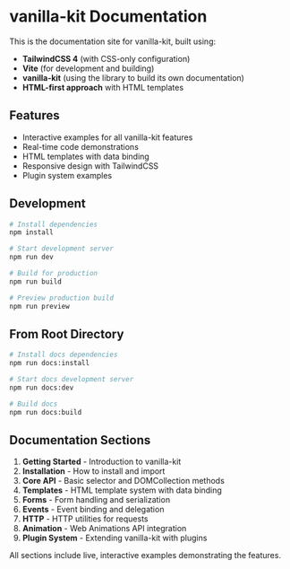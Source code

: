 # vanilla-kit Documentation

This is the documentation site for vanilla-kit, built using:

- **TailwindCSS 4** (with CSS-only configuration)
- **Vite** (for development and building)  
- **vanilla-kit** (using the library to build its own documentation)
- **HTML-first approach** with HTML templates

## Features

- Interactive examples for all vanilla-kit features
- Real-time code demonstrations
- HTML templates with data binding
- Responsive design with TailwindCSS
- Plugin system examples

## Development

```bash
# Install dependencies
npm install

# Start development server
npm run dev

# Build for production
npm run build

# Preview production build
npm run preview
```

## From Root Directory

```bash
# Install docs dependencies
npm run docs:install

# Start docs development server
npm run docs:dev

# Build docs
npm run docs:build
```

## Documentation Sections

1. **Getting Started** - Introduction to vanilla-kit
2. **Installation** - How to install and import
3. **Core API** - Basic selector and DOMCollection methods  
4. **Templates** - HTML template system with data binding
5. **Forms** - Form handling and serialization
6. **Events** - Event binding and delegation
7. **HTTP** - HTTP utilities for requests
8. **Animation** - Web Animations API integration
9. **Plugin System** - Extending vanilla-kit with plugins

All sections include live, interactive examples demonstrating the features.